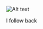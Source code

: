 ![Alt text](https://my-stats-43gk.vercel.app/api/top-langs/?username=CallMeKoin&hide=html,scss,css&langs_count=8&layout=compact&theme=radical&card_width=100)

I follow back
